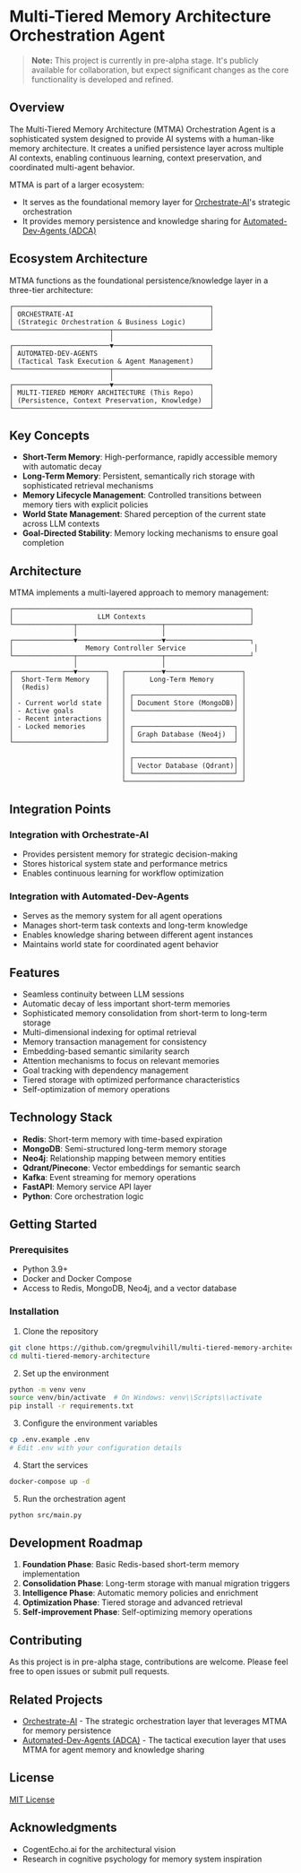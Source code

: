 # Multi-Tiered Memory Architecture Orchestration Agent

> **Note:** This project is currently in pre-alpha stage. It's publicly available for collaboration, but expect significant changes as the core functionality is developed and refined.

## Overview

The Multi-Tiered Memory Architecture (MTMA) Orchestration Agent is a sophisticated system designed to provide AI systems with a human-like memory architecture. It creates a unified persistence layer across multiple AI contexts, enabling continuous learning, context preservation, and coordinated multi-agent behavior.

MTMA is part of a larger ecosystem:
- It serves as the foundational memory layer for [Orchestrate-AI](https://github.com/gregmulvihill/orchestrate-ai)'s strategic orchestration
- It provides memory persistence and knowledge sharing for [Automated-Dev-Agents (ADCA)](https://github.com/gregmulvihill/automated-dev-agents)

## Ecosystem Architecture

MTMA functions as the foundational persistence/knowledge layer in a three-tier architecture:

```
┌─────────────────────────────────────────────────┐
│ ORCHESTRATE-AI                                  │
│ (Strategic Orchestration & Business Logic)      │
└────────────────────────┬────────────────────────┘
                         │
┌────────────────────────▼────────────────────────┐
│ AUTOMATED-DEV-AGENTS                            │
│ (Tactical Task Execution & Agent Management)    │
└────────────────────────┬────────────────────────┘
                         │
┌────────────────────────▼────────────────────────┐
│ MULTI-TIERED MEMORY ARCHITECTURE (This Repo)    │
│ (Persistence, Context Preservation, Knowledge)  │
└─────────────────────────────────────────────────┘
```

## Key Concepts

- **Short-Term Memory**: High-performance, rapidly accessible memory with automatic decay
- **Long-Term Memory**: Persistent, semantically rich storage with sophisticated retrieval mechanisms
- **Memory Lifecycle Management**: Controlled transitions between memory tiers with explicit policies
- **World State Management**: Shared perception of the current state across LLM contexts
- **Goal-Directed Stability**: Memory locking mechanisms to ensure goal completion

## Architecture

MTMA implements a multi-layered approach to memory management:

```
┌───────────────────────────────────────────────────────────┐
│                     LLM Contexts                          │
└───────────────┬─────────────────────┬─────────────────────┘
                │                     │
┌───────────────▼─────────────────────▼─────────────────────┐
│                  Memory Controller Service                 │
└───────────────┬─────────────────────┬─────────────────────┘
                │                     │
┌───────────────▼───────┐   ┌─────────▼───────────────────┐
│  Short-Term Memory    │   │      Long-Term Memory       │
│  (Redis)              │   │                             │
│                       │   │ ┌─────────────────────────┐ │
│ - Current world state │   │ │ Document Store (MongoDB)│ │
│ - Active goals        │   │ └─────────────────────────┘ │
│ - Recent interactions │   │                             │
│ - Locked memories     │   │ ┌─────────────────────────┐ │
│                       │   │ │ Graph Database (Neo4j)  │ │
└───────────────────────┘   │ └─────────────────────────┘ │
                            │                             │
                            │ ┌─────────────────────────┐ │
                            │ │ Vector Database (Qdrant)│ │
                            │ └─────────────────────────┘ │
                            └─────────────────────────────┘
```

## Integration Points

### Integration with Orchestrate-AI
- Provides persistent memory for strategic decision-making
- Stores historical system state and performance metrics
- Enables continuous learning for workflow optimization

### Integration with Automated-Dev-Agents
- Serves as the memory system for all agent operations
- Manages short-term task contexts and long-term knowledge
- Enables knowledge sharing between different agent instances
- Maintains world state for coordinated agent behavior

## Features

- Seamless continuity between LLM sessions
- Automatic decay of less important short-term memories
- Sophisticated memory consolidation from short-term to long-term storage
- Multi-dimensional indexing for optimal retrieval
- Memory transaction management for consistency
- Embedding-based semantic similarity search
- Attention mechanisms to focus on relevant memories
- Goal tracking with dependency management
- Tiered storage with optimized performance characteristics
- Self-optimization of memory operations

## Technology Stack

- **Redis**: Short-term memory with time-based expiration
- **MongoDB**: Semi-structured long-term memory storage
- **Neo4j**: Relationship mapping between memory entities
- **Qdrant/Pinecone**: Vector embeddings for semantic search
- **Kafka**: Event streaming for memory operations
- **FastAPI**: Memory service API layer
- **Python**: Core orchestration logic

## Getting Started

### Prerequisites

- Python 3.9+
- Docker and Docker Compose
- Access to Redis, MongoDB, Neo4j, and a vector database

### Installation

1. Clone the repository
```bash
git clone https://github.com/gregmulvihill/multi-tiered-memory-architecture.git
cd multi-tiered-memory-architecture
```

2. Set up the environment
```bash
python -m venv venv
source venv/bin/activate  # On Windows: venv\\Scripts\\activate
pip install -r requirements.txt
```

3. Configure the environment variables
```bash
cp .env.example .env
# Edit .env with your configuration details
```

4. Start the services
```bash
docker-compose up -d
```

5. Run the orchestration agent
```bash
python src/main.py
```

## Development Roadmap

1. **Foundation Phase**: Basic Redis-based short-term memory implementation
2. **Consolidation Phase**: Long-term storage with manual migration triggers
3. **Intelligence Phase**: Automatic memory policies and enrichment
4. **Optimization Phase**: Tiered storage and advanced retrieval
5. **Self-improvement Phase**: Self-optimizing memory operations

## Contributing

As this project is in pre-alpha stage, contributions are welcome. Please feel free to open issues or submit pull requests.

## Related Projects

- [Orchestrate-AI](https://github.com/gregmulvihill/orchestrate-ai) - The strategic orchestration layer that leverages MTMA for memory persistence
- [Automated-Dev-Agents (ADCA)](https://github.com/gregmulvihill/automated-dev-agents) - The tactical execution layer that uses MTMA for agent memory and knowledge sharing

## License

[MIT License](LICENSE)

## Acknowledgments

- CogentEcho.ai for the architectural vision
- Research in cognitive psychology for memory system inspiration